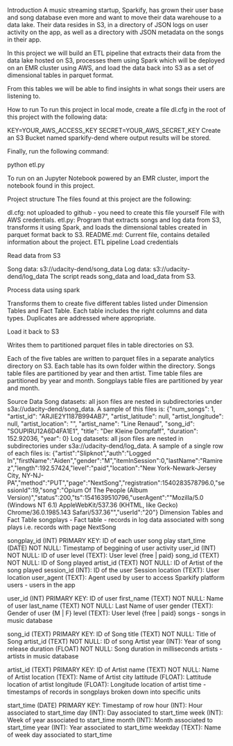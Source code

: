 Introduction
A music streaming startup, Sparkify, has grown their user base and song database even more and want to move their data warehouse to a data lake. Their data resides in S3, in a directory of JSON logs on user activity on the app, as well as a directory with JSON metadata on the songs in their app.

In this project we will build an ETL pipeline that extracts their data from the data lake hosted on S3, processes them using Spark which will be deployed on an EMR cluster using AWS, and load the data back into S3 as a set of dimensional tables in parquet format.

From this tables we will be able to find insights in what songs their users are listening to.

How to run
To run this project in local mode, create a file dl.cfg in the root of this project with the following data:

KEY=YOUR_AWS_ACCESS_KEY
SECRET=YOUR_AWS_SECRET_KEY
Create an S3 Bucket named sparkify-dend where output results will be stored.

Finally, run the following command:

python etl.py

To run on an Jupyter Notebook powered by an EMR cluster, import the notebook found in this project.

Project structure
The files found at this project are the following:

dl.cfg: not uploaded to github - you need to create this file yourself File with AWS credentials.
etl.py: Program that extracts songs and log data from S3, transforms it using Spark, and loads the dimensional tables created in parquet format back to S3.
README.md: Current file, contains detailed information about the project.
ETL pipeline
Load credentials

Read data from S3

Song data: s3://udacity-dend/song_data
Log data: s3://udacity-dend/log_data
The script reads song_data and load_data from S3.

Process data using spark

Transforms them to create five different tables listed under Dimension Tables and Fact Table. Each table includes the right columns and data types. Duplicates are addressed where appropriate.

Load it back to S3

Writes them to partitioned parquet files in table directories on S3.

Each of the five tables are written to parquet files in a separate analytics directory on S3. Each table has its own folder within the directory. Songs table files are partitioned by year and then artist. Time table files are partitioned by year and month. Songplays table files are partitioned by year and month.

Source Data
Song datasets: all json files are nested in subdirectories under s3a://udacity-dend/song_data. A sample of this files is:
{"num_songs": 1, "artist_id": "ARJIE2Y1187B994AB7", "artist_latitude": null, "artist_longitude": null, "artist_location": "", "artist_name": "Line Renaud", "song_id": "SOUPIRU12A6D4FA1E1", "title": "Der Kleine Dompfaff", "duration": 152.92036, "year": 0}
Log datasets: all json files are nested in subdirectories under s3a://udacity-dend/log_data. A sample of a single row of each files is:
{"artist":"Slipknot","auth":"Logged In","firstName":"Aiden","gender":"M","itemInSession":0,"lastName":"Ramirez","length":192.57424,"level":"paid","location":"New York-Newark-Jersey City, NY-NJ-PA","method":"PUT","page":"NextSong","registration":1540283578796.0,"sessionId":19,"song":"Opium Of The People (Album Version)","status":200,"ts":1541639510796,"userAgent":"\"Mozilla\/5.0 (Windows NT 6.1) AppleWebKit\/537.36 (KHTML, like Gecko) Chrome\/36.0.1985.143 Safari\/537.36\"","userId":"20"}
Dimension Tables and Fact Table
songplays - Fact table - records in log data associated with song plays i.e. records with page NextSong

songplay_id (INT) PRIMARY KEY: ID of each user song play
start_time (DATE) NOT NULL: Timestamp of beggining of user activity
user_id (INT) NOT NULL: ID of user
level (TEXT): User level {free | paid}
song_id (TEXT) NOT NULL: ID of Song played
artist_id (TEXT) NOT NULL: ID of Artist of the song played
session_id (INT): ID of the user Session
location (TEXT): User location
user_agent (TEXT): Agent used by user to access Sparkify platform
users - users in the app

user_id (INT) PRIMARY KEY: ID of user
first_name (TEXT) NOT NULL: Name of user
last_name (TEXT) NOT NULL: Last Name of user
gender (TEXT): Gender of user {M | F}
level (TEXT): User level {free | paid}
songs - songs in music database

song_id (TEXT) PRIMARY KEY: ID of Song
title (TEXT) NOT NULL: Title of Song
artist_id (TEXT) NOT NULL: ID of song Artist
year (INT): Year of song release
duration (FLOAT) NOT NULL: Song duration in milliseconds
artists - artists in music database

artist_id (TEXT) PRIMARY KEY: ID of Artist
name (TEXT) NOT NULL: Name of Artist
location (TEXT): Name of Artist city
lattitude (FLOAT): Lattitude location of artist
longitude (FLOAT): Longitude location of artist
time - timestamps of records in songplays broken down into specific units

start_time (DATE) PRIMARY KEY: Timestamp of row
hour (INT): Hour associated to start_time
day (INT): Day associated to start_time
week (INT): Week of year associated to start_time
month (INT): Month associated to start_time
year (INT): Year associated to start_time
weekday (TEXT): Name of week day associated to start_time